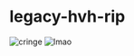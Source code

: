 # legacy-hvh-rip
![cringe](https://cdn.discordapp.com/attachments/839140055469260810/859529296317644850/unknown.png)
![lmao](https://guffy12.u-su.cc/skFbHMyyqI3)
